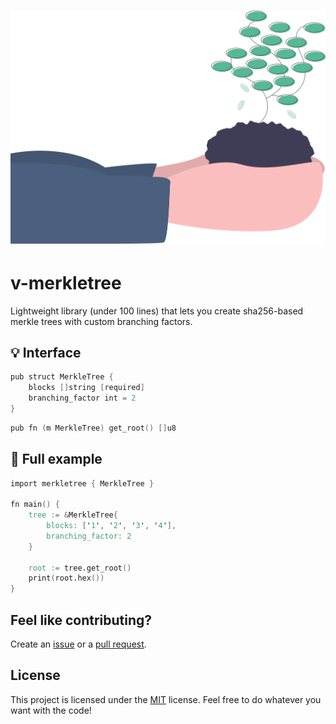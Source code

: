 <h1 align="center">
    <img src=".github/project-logo.svg" width="512px">
</h1>

# v-merkletree

Lightweight library (under 100 lines) that lets you create sha256-based merkle trees with custom branching factors.

## :bulb: Interface

```v
pub struct MerkleTree {
	blocks []string [required]
	branching_factor int = 2
}
```

```v
pub fn (m MerkleTree) get_root() []u8
```

## :rocket: Full example

```v
import merkletree { MerkleTree }

fn main() {
	tree := &MerkleTree{
		blocks: ['1', '2', '3', '4'],
		branching_factor: 2
	}

	root := tree.get_root()
	print(root.hex())
}
```

## Feel like contributing?

Create an [issue](https://github.com/bpesch/v-merkle-tree/issues/new/choose) or a [pull request](https://github.com/bpesch/v-merkle-tree/compare).

## License

This project is licensed under the [MIT](LICENSE) license.
Feel free to do whatever you want with the code!

